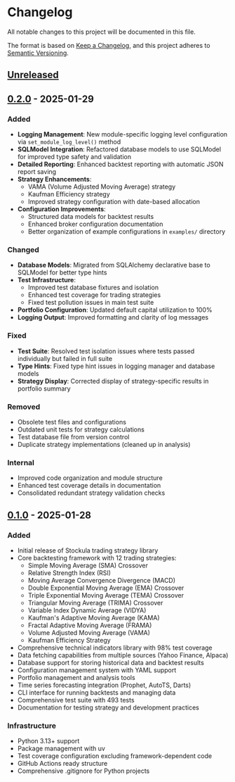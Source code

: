 # Changelog

All notable changes to this project will be documented in this file.

The format is based on [Keep a Changelog](https://keepachangelog.com/en/1.1.0/),
and this project adheres to [Semantic Versioning](https://semver.org/spec/v2.0.0.html).

## [Unreleased]

## [0.2.0] - 2025-01-29

### Added

- **Logging Management**: New module-specific logging level configuration via `set_module_log_level()` method
- **SQLModel Integration**: Refactored database models to use SQLModel for improved type safety and validation
- **Detailed Reporting**: Enhanced backtest reporting with automatic JSON report saving
- **Strategy Enhancements**:
  - VAMA (Volume Adjusted Moving Average) strategy
  - Kaufman Efficiency strategy
  - Improved strategy configuration with date-based allocation
- **Configuration Improvements**:
  - Structured data models for backtest results
  - Enhanced broker configuration documentation
  - Better organization of example configurations in `examples/` directory

### Changed

- **Database Models**: Migrated from SQLAlchemy declarative base to SQLModel for better type hints
- **Test Infrastructure**: 
  - Improved test database fixtures and isolation
  - Enhanced test coverage for trading strategies
  - Fixed test pollution issues in main test suite
- **Portfolio Configuration**: Updated default capital utilization to 100%
- **Logging Output**: Improved formatting and clarity of log messages

### Fixed

- **Test Suite**: Resolved test isolation issues where tests passed individually but failed in full suite
- **Type Hints**: Fixed type hint issues in logging manager and database models
- **Strategy Display**: Corrected display of strategy-specific results in portfolio summary

### Removed

- Obsolete test files and configurations
- Outdated unit tests for strategy calculations
- Test database file from version control
- Duplicate strategy implementations (cleaned up in analysis)

### Internal

- Improved code organization and module structure
- Enhanced test coverage details in documentation
- Consolidated redundant strategy validation checks

## [0.1.0] - 2025-01-28

### Added

- Initial release of Stockula trading strategy library
- Core backtesting framework with 12 trading strategies:
  - Simple Moving Average (SMA) Crossover
  - Relative Strength Index (RSI)
  - Moving Average Convergence Divergence (MACD)
  - Double Exponential Moving Average (EMA) Crossover
  - Triple Exponential Moving Average (TEMA) Crossover
  - Triangular Moving Average (TRIMA) Crossover
  - Variable Index Dynamic Average (VIDYA)
  - Kaufman's Adaptive Moving Average (KAMA)
  - Fractal Adaptive Moving Average (FRAMA)
  - Volume Adjusted Moving Average (VAMA)
  - Kaufman Efficiency Strategy
- Comprehensive technical indicators library with 98% test coverage
- Data fetching capabilities from multiple sources (Yahoo Finance, Alpaca)
- Database support for storing historical data and backtest results
- Configuration management system with YAML support
- Portfolio management and analysis tools
- Time series forecasting integration (Prophet, AutoTS, Darts)
- CLI interface for running backtests and managing data
- Comprehensive test suite with 493 tests
- Documentation for testing strategy and development practices

### Infrastructure

- Python 3.13+ support
- Package management with uv
- Test coverage configuration excluding framework-dependent code
- GitHub Actions ready structure
- Comprehensive .gitignore for Python projects

[0.2.0]: https://github.com/mkm29/stockula/releases/tag/v0.2.0
[0.1.0]: https://github.com/mkm29/stockula/releases/tag/v0.1.0
[unreleased]: https://github.com/mkm29/stockula/compare/v0.2.0...HEAD
